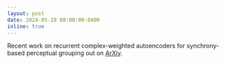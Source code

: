 ```yaml
---
layout: post
date: 2024-05-28 08:00:00-0400
inline: true
---
```


Recent work on recurrent complex-weighted autoencoders for synchrony-based perceptual grouping out on [ArXiv](https://arxiv.org/abs/2405.17283).